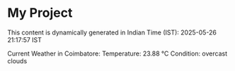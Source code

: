 # My Project

This content is dynamically generated in Indian Time (IST): 2025-05-26 21:17:57 IST


Current Weather in Coimbatore:
Temperature: 23.88 °C
Condition: overcast clouds
